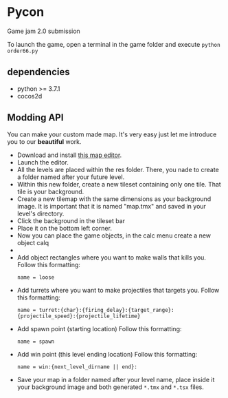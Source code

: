 # Pycon
Game jam 2.0 submission

To launch the game, open a terminal in the game folder and execute `python order66.py`

## dependencies
- python >= 3.7.1
- cocos2d

## Modding API
You can make your custom made map. 
It's very easy just let me introduce you to our **beautiful** work.

- Download and install [this map editor](https://www.mapeditor.org/).
- Launch the editor.
- All the levels are placed within the res folder. There, you nade to create a 
   folder named after your future level.
- Within this new folder, create a new tileset containing only one tile. That tile is your background.
- Create a new tilemap with the same dimensions as your background image. It is important that it is named "map.tmx" and
 saved in your level's directory.
- Click the background in the tileset bar
- Place it on the bottom left corner.
- Now you can place the game objects, in the calc menu create a new object calq
-
- Add object rectangles where you want to make walls that kills you.
  Follow this formatting:
  ```
  name = loose
  ```
- Add turrets where you want to make projectiles that targets you.
Follow this formatting:
    ```
    name = turret:{char}:{firing_delay}:{target_range}:{projectile_speed}:{projectile_lifetime}
    ```
- Add spawn point (starting location)
Follow this formatting:
    ```
    name = spawn
    ```
- Add win point (this level ending location)
Follow this formatting:
    ```
    name = win:{next_level_dirname || end}:
    ```
- Save your map in a folder named after your level name,
place inside it your background image and both generated `*.tmx` and `*.tsx` files.
